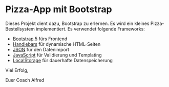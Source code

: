 # Pizza-App mit Bootstrap #

Dieses Projekt dient dazu, Bootstrap zu erlernen. Es wird ein kleines Pizza-Bestellsystem implementiert. Es verwendet folgende Frameworks:
* [Bootstrap 5](https://getbootstrap.com/docs/5.3/getting-started/introduction/#cdn-links) fürs Frontend
* [Handlebars](https://handlebarsjs.com/guide/) für dynamische HTML-Seiten
* [JSON](https://www.w3schools.com/js/js_json_intro.asp) für den Datenimport
* [JavaScript](https://www.w3schools.com/js/default.asp) für Validierung und Templating
* [LocalStorage](https://www.w3schools.com/html/html5_webstorage.asp) für dauerhafte Datenspeicherung

Viel Erfolg, 

Euer Coach Alfred   
